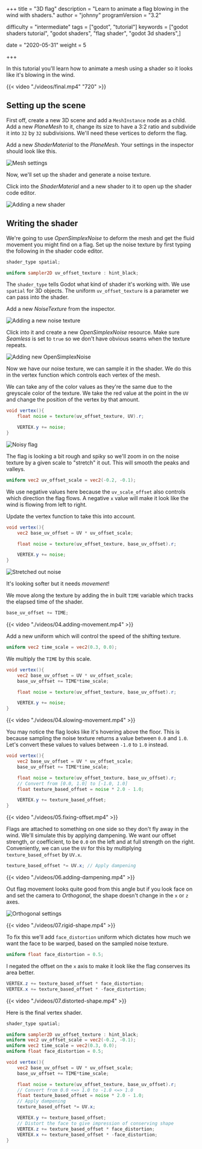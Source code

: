 +++
title = "3D flag"
description = "Learn to animate a flag blowing in the wind with shaders."
author = "johnny"
programVersion = "3.2"

difficulty = "intermediate"
tags = ["godot", "tutorial"]
keywords = ["godot shaders tutorial", "godot shaders", "flag shader", "godot 3d shaders",]

date = "2020-05-31"
weight = 5

+++

In this tutorial you'll learn how to animate a mesh using a shader so it looks like it's blowing in the wind.

{{< video "./videos/final.mp4" "720" >}}

## Setting up the scene

First off, create a new 3D scene and add a `MeshInstance` node as a child. Add a new _PlaneMesh_ to it, change its size to have a 3:2 ratio and subdivide it into `32` by `32` subdivisions. We'll need these vertices to deform the flag.

Add a new _ShaderMaterial_ to the _PlaneMesh_. Your settings in the inspector should look like this.

![Mesh settings](./images/mesh-settings.png)

Now, we'll set up the shader and generate a noise texture.

Click into the _ShaderMaterial_ and a new shader to it to open up the shader code editor.

![Adding a new shader](./images/new-shader.png)

## Writing the shader

We're going to use _OpenSimplexNoise_ to deform the mesh and get the fluid movement you might find on a flag. Set up the noise texture by first typing the following in the shader code editor.

```glsl
shader_type spatial;

uniform sampler2D uv_offset_texture : hint_black;
```

The `shader_type` tells Godot what kind of shader it's working with. We use `spatial` for 3D objects. The uniform `uv_offset_texture` is a parameter we can pass into the shader.

Add a new _NoiseTexture_ from the inspector.

![Adding a new noise texture](./images/new-noise.png)

Click into it and create a new _OpenSimplexNoise_ resource. Make sure _Seamless_ is set to `true` so we don't have obvious seams when the texture repeats.

![Adding new OpenSimplexNoise](./images/new-open-simplex.png)

Now we have our noise texture, we can sample it in the shader. We do this in the vertex function which controls each vertex of the mesh.

We can take any of the color values as they're the same due to the greyscale color of the texture. We take the red value at the point in the `UV` and change the position of the vertex by that amount.

```glsl
void vertex(){
	float noise = texture(uv_offset_texture, UV).r;

	VERTEX.y += noise;
}
```

![Noisy flag](./images/02.adding-noise.png)

The flag is looking a bit rough and spiky so we'll zoom in on the noise texture by a given scale to "stretch" it out. This will smooth the peaks and valleys.

```glsl
uniform vec2 uv_offset_scale = vec2(-0.2, -0.1);
```

We use negative values here because the `uv_scale_offset` also controls which direction the flag flows. A negative `x` value will make it look like the wind is flowing from left to right.

Update the vertex function to take this into account.

```glsl
void vertex(){
	vec2 base_uv_offset = UV * uv_offset_scale;

	float noise = texture(uv_offset_texture, base_uv_offset).r;

	VERTEX.y += noise;
}
```

![Stretched out noise](./images/03.stretched-noise.png)

It's looking softer but it needs _movement_!

We move along the texture by adding the in built `TIME` variable which tracks the elapsed time of the shader.

```glsl
base_uv_offset += TIME;
```

{{< video "./videos/04.adding-movement.mp4" >}}

Add a new uniform which will control the speed of the shifting texture.

```glsl
uniform vec2 time_scale = vec2(0.3, 0.0);
```

We multiply the `TIME` by this scale.

```glsl
void vertex(){
	vec2 base_uv_offset = UV * uv_offset_scale;
	base_uv_offset += TIME*time_scale;

	float noise = texture(uv_offset_texture, base_uv_offset).r;

	VERTEX.y += noise;
}
```

{{< video "./videos/04.slowing-movement.mp4" >}}

You may notice the flag looks like it's hovering above the floor. This is because sampling the noise texture returns a value between `0.0` and `1.0`. Let's convert these values to values between `-1.0` to `1.0` instead.

```glsl
void vertex(){
	vec2 base_uv_offset = UV * uv_offset_scale;
	base_uv_offset += TIME*time_scale;

	float noise = texture(uv_offset_texture, base_uv_offset).r;
	// Convert from [0.0, 1.0] to [-1.0, 1.0]
	float texture_based_offset = noise * 2.0 - 1.0;

	VERTEX.y += texture_based_offset;
}
```

{{< video "./videos/05.fixing-offset.mp4" >}}

Flags are attached to something on one side so they don't fly away in the wind. We'll simulate this by applying dampening. We want our offset strength, or coefficient, to be `0.0` on the left and at full strength on the right. Conveniently, we can use the `UV` for this by multiplying `texture_based_offset` by `UV.x`.

```glsl
texture_based_offset *= UV.x; // Apply dampening
```

{{< video "./videos/06.adding-dampening.mp4" >}}

Out flag movement looks quite good from this angle but if you look face on and set the camera to _Orthogonal_, the shape doesn't change in the `x` or `z` axes.

![Orthogonal settings](./images/07.orthogonal-settings.png)

{{< video "./videos/07.rigid-shape.mp4" >}}

To fix this we'll add `face_distortion` uniform which dictates how much we want the face to be warped, based on the sampled noise texture.

```glsl
uniform float face_distortion = 0.5;
```

I negated the offset on the `x` axis to make it look like the flag conserves its area better.

```glsl
VERTEX.z += texture_based_offset * face_distortion;
VERTEX.x += texture_based_offset * -face_distortion;
```

{{< video "./videos/07.distorted-shape.mp4" >}}

Here is the final vertex shader.

```glsl
shader_type spatial;

uniform sampler2D uv_offset_texture : hint_black;
uniform vec2 uv_offset_scale = vec2(-0.2, -0.1);
uniform vec2 time_scale = vec2(0.3, 0.0);
uniform float face_distortion = 0.5;

void vertex(){
	vec2 base_uv_offset = UV * uv_offset_scale;
	base_uv_offset += TIME*time_scale;

	float noise = texture(uv_offset_texture, base_uv_offset).r;
	// Convert from 0.0 <=> 1.0 to -1.0 <=> 1.0
	float texture_based_offset = noise * 2.0 - 1.0;
	// Apply dampening
	texture_based_offset *= UV.x;

	VERTEX.y += texture_based_offset;
	// Distort the face to give impression of conserving shape
	VERTEX.z += texture_based_offset * face_distortion;
	VERTEX.x += texture_based_offset * -face_distortion;
}
```
